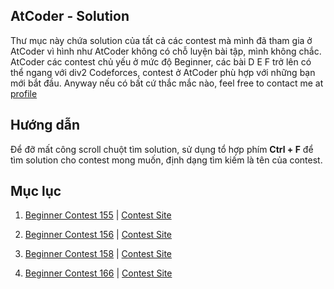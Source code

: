 ## AtCoder - Solution
Thư mục này chứa solution của tất cả các contest mà mình đã tham gia ở AtCoder vì hình như AtCoder không có chỗ luyện bài tập, mình không chắc. AtCoder các contest chủ yếu ở mức độ Beginner, các bài D E F trở lên có thể ngang với div2 Codeforces, contest ở AtCoder phù hợp với những bạn mới bắt đầu. Anyway nếu có bất cứ thắc mắc nào, feel free to contact me at [profile](https://nghoanglong.github.io/)

## Hướng dẫn

Để đỡ mất công scroll chuột tìm solution, sử dụng tổ hợp phím **Ctrl + F** để tìm solution cho contest mong muốn, định dạng tìm kiếm là tên của contest.

## Mục lục 

1. [Beginner Contest 155](https://github.com/nghoanglong/Competitive-Programming/tree/master/Atcoder/Beginner155) |  [Contest Site](https://atcoder.jp/contests/abc155)

1. [Beginner Contest 156](https://github.com/nghoanglong/Competitive-Programming/tree/master/Atcoder/Beginner156) |  [Contest Site](https://atcoder.jp/contests/abc156)

1. [Beginner Contest 158](https://github.com/nghoanglong/Competitive-Programming/tree/master/Atcoder/Beginner158) |  [Contest Site](https://atcoder.jp/contests/abc158)

1. [Beginner Contest 166](https://github.com/nghoanglong/Competitive-Programming/tree/master/Atcoder/Beginner166) |  [Contest Site](https://atcoder.jp/contests/abc166)


